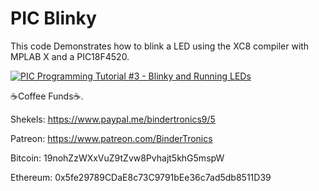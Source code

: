 # **PIC Blinky**

This code Demonstrates how to blink a LED using the XC8 compiler with MPLAB X and a PIC18F4520.

[![PIC Programming Tutorial #3 - Blinky and Running LEDs](https://img.youtube.com/vi/OBNpr4BSHA8/0.jpg)](https://www.youtube.com/watch?v=OBNpr4BSHA8 "PIC Programming Tutorial #3 - Blinky and Running LEDs")

☕Coffee Funds☕.

Shekels: 
https://www.paypal.me/bindertronics9/5

Patreon:
https://www.patreon.com/BinderTronics

Bitcoin: 
19nohZzWXxVuZ9tZvw8Pvhajt5khG5mspW

Ethereum: 
0x5fe29789CDaE8c73C9791bEe36c7ad5db8511D39













